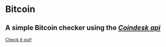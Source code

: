 # Bitcoin

## A simple Bitcoin checker using the *[Coindesk api](https://www.coindesk.com/api)*

[Check it out!](https://a-edd.github.io/Bitcoin-Checker/)
